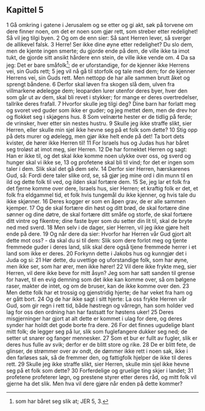 ## Kapittel 5

1 Gå omkring i gatene i Jerusalem og se etter og gi akt, søk på torvene om dere finner noen, om det er noen som gjør rett, som streber etter redelighet! Så vil jeg tilgi byen.
2 Og om de enn sier: Så sant Herren lever, så sverger de allikevel falsk.
3 Herre! Ser ikke dine øyne etter redelighet? Du slo dem, men de kjente ingen smerte; du gjorde ende på dem, de ville ikke ta imot tukt, de gjorde sitt ansikt hårdere enn stein, de ville ikke vende om.
4 Da sa jeg: Det er bare småfolk[^1]; de er uforstandige, for de kjenner ikke Herrens vei, sin Guds rett;
5 jeg vil nå gå til storfolk og tale med dem; for de kjenner Herrens vei, sin Guds rett. Men nettopp de har alle sammen brutt åket og sprengt båndene.
6 Derfor skal løven fra skogen slå dem, ulven fra villmarkene ødelegge dem; leoparden lurer utenfor deres byer, hver den som går ut av dem, skal bli revet i stykker; for mange er deres overtredelser, tallrike deres frafall.
7 Hvorfor skulle jeg tilgi deg? Dine barn har forlatt meg og svoret ved guder som ikke er guder; og jeg mettet dem, men de drev hor og flokket seg i skjøgens hus.
8 Som velnærte hester er de tidlig på ferde; de vrinsker, hver etter sin nestes hustru.
9 Skulle jeg ikke straffe slikt, sier Herren, eller skulle min sjel ikke hevne seg på et folk som dette?
10 Stig opp på dets murer og ødelegg, men gjør ikke helt ende på det! Ta bort dets kvister, de hører ikke Herren til!
11 For Israels hus og Judas hus har båret seg troløst at imot meg, sier Herren.
12 De har fornektet Herren og sagt: Han er ikke til, og det skal ikke komme noen ulykke over oss, og sverd og hunger skal vi ikke se,
13 og profetene skal bli til vind; for det er ingen som taler i dem. Slik skal det gå dem selv.
14 Derfor sier Herren, hærskarenes Gud, så: Fordi dere taler slike ord, se, så gjør jeg mine ord i din munn til en ild og dette folk til ved, og ilden skal fortære dem.
15 Se, jeg lar et folk fra det fjerne komme over dere, Israels hus, sier Herren; et kraftig folk er det, et folk fra eldgammel tid, et folk hvis tungemål du ikke kjenner, og hvis tale du ikke skjønner.
16 Deres kogger er som en åpen grav, de er alle sammen kjemper.
17 Og de skal fortære din høst og ditt brød, de skal fortære dine sønner og dine døtre, de skal fortære ditt småfe og storfe, de skal fortære ditt vintre og fikentre; dine faste byer som du setter din lit til, skal de bryte ned med sverd.
18 Men selv i de dager, sier Herren, vil jeg ikke gjøre helt ende på dere.
19 Og når dere da sier: Hvorfor har Herren vår Gud gjort alt dette mot oss? - da skal du si til dem: Slik som dere forlot meg og tjente fremmede guder i deres land, slik skal dere også tjene fremmede herrer i et land som ikke er deres.
20 Forkynn dette i Jakobs hus og kunngjør det i Juda og si:
21 Hør dette, du uvettige og uforstandige folk, som har øyne, men ikke ser, som har ører, men ikke hører!
22 Vil dere ikke frykte meg, sier Herren, vil dere ikke beve for mitt åsyn? Jeg som har satt sanden til grense for havet, til en evig demning som det ikke kan komme over, så om bølgene raser, makter de intet, og om de bruser, kan de ikke komme over den.
23 Men dette folk har et trossig og gjenstridig hjerte; de har veket fra ham og er gått bort.
24 Og de har ikke sagt i sitt hjerte: La oss frykte Herren vår Gud, som gir regn i rett tid, både høstregn og vårregn, han som holder ved lag for oss den ordning han har fastsatt for høstens uker!
25 Deres misgjerninger har gjort at alt dette er kommet i ulag for dere, og deres synder har holdt det gode borte fra dere.
26 For det finnes ugudelige blant mitt folk; de legger seg på lur, slik som fuglefangere dukker seg ned; de setter ut snarer og fanger mennesker.
27 Som et bur er fullt av fugler, slik er deres hus fulle av svik; derfor er de blitt store og rike.
28 De er blitt fete, de glinser, de strømmer over av ondt, de dømmer ikke rett i noen sak, ikke i den farløses sak, så de fremmer den, og fattigfolk hjelper de ikke til deres rett.
29 Skulle jeg ikke straffe slikt, sier Herren, skulle min sjel ikke hevne seg på et folk som dette?
30 Forferdelige og gruelige ting skjer i landet;
31 profetene profeterer løgn, og prestene styrer etter deres råd, og mitt folk vil gjerne ha det slik. Men hva vil dere gjøre når enden på dette kommer?

[^1]:  som har båret seg slik at; JER 5, 3.
